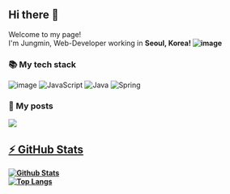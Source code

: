 <h2>Hi there 👋</h2>


Welcome to my page!<br>
I'm Jungmin,  Web-Developer working in <b>Seoul, Korea! ![image](https://user-images.githubusercontent.com/74536458/168716343-ac92a3e8-b5c6-47a0-b3c1-e7db424be363.png)</b>

<h3>📚 My tech stack</h3>

![image](https://user-images.githubusercontent.com/74536458/168718378-3297e3be-a162-467f-a2a7-b7b4698a6790.png)
![JavaScript](https://user-images.githubusercontent.com/74536458/168718283-35b12714-4ff9-441c-bbc1-280a34558587.png)
![Java](https://user-images.githubusercontent.com/74536458/168718333-f99e9361-0536-4679-9534-20fded0007ac.png)
![Spring](https://user-images.githubusercontent.com/74536458/168718349-24b64710-4635-48e0-9aff-0b06127777be.png)

<h3>💬 My posts</h3>
<a href="https://velog.io/@kimjungmin96"><b><img src="https://img.shields.io/badge/Velog-007396?style=flat-square&logo=Velog&logoColor=white" />
  
## ⚡ GitHub Stats
![Github Stats](https://github-readme-stats.vercel.app/api?username=Jungmin-Dev&show_icons=true&count_private=true&theme=gruvbox)
  <br>
![Top Langs](https://github-readme-stats.vercel.app/api/top-langs/?username=Jungmin-Dev&layout=compact&count_private=true&theme=gruvbox)
